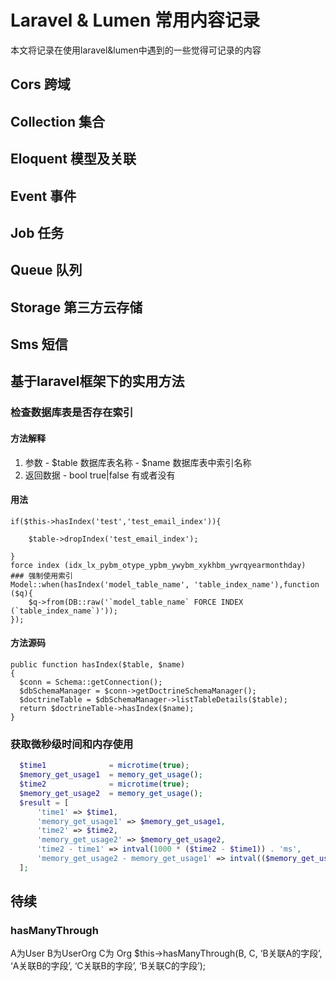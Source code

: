 # Laravel & Lumen 常用内容记录

本文将记录在使用laravel&lumen中遇到的一些觉得可记录的内容

## Cors 跨域

## Collection 集合

## Eloquent 模型及关联

## Event 事件

## Job 任务

## Queue 队列

## Storage 第三方云存储

## Sms 短信

## 基于laravel框架下的实用方法

### 检查数据库表是否存在索引

#### 方法解释
  1. 参数
    - $table 数据库表名称
    - $name 数据库表中索引名称
  2. 返回数据 
    - bool true|false 有或者没有

#### 用法
```
if($this->hasIndex('test','test_email_index')){

    $table->dropIndex('test_email_index'); 
    
}
force index (idx_lx_pybm_otype_ypbm_ywybm_xykhbm_ywrqyearmonthday)
### 强制使用索引
Model::when(hasIndex('model_table_name', 'table_index_name'),function ($q){
    $q->from(DB::raw('`model_table_name` FORCE INDEX (`table_index_name`)'));
});

```

#### 方法源码
```
public function hasIndex($table, $name)
{
  $conn = Schema::getConnection();
  $dbSchemaManager = $conn->getDoctrineSchemaManager();
  $doctrineTable = $dbSchemaManager->listTableDetails($table);
  return $doctrineTable->hasIndex($name);
}
```

### 获取微秒级时间和内存使用
```php
  $time1              = microtime(true);
  $memory_get_usage1  = memory_get_usage();
  $time2              = microtime(true);
  $memory_get_usage2  = memory_get_usage();
  $result = [
      'time1' => $time1,
      'memory_get_usage1' => $memory_get_usage1,
      'time2' => $time2,
      'memory_get_usage2' => $memory_get_usage2,
      'time2 - time1' => intval(1000 * ($time2 - $time1)) . 'ms',
      'memory_get_usage2 - memory_get_usage1' => intval(($memory_get_usage2 - $memory_get_usage1) / 1024) . 'kb',
  ];
```
## 待续

### hasManyThrough

A为User B为UserOrg C为 Org
$this->hasManyThrough(B, C, ‘B关联A的字段’, ‘A关联B的字段’, ‘C关联B的字段’, ‘B关联C的字段’);
